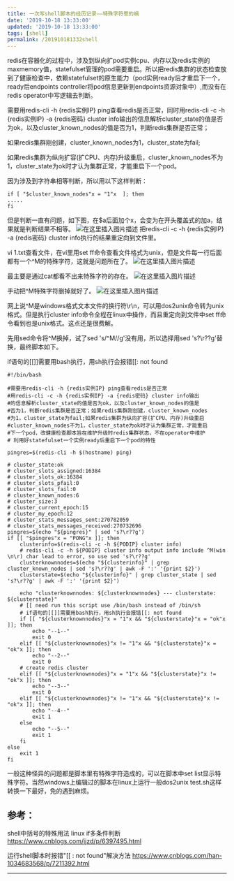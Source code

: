 ```yaml
---
title: 一次写shell脚本的经历记录——特殊字符惹的祸
date: '2019-10-18 13:33:00'
updated: '2019-10-18 13:33:00'
tags: [shell]
permalink: /201910181332shell
---
```





redis在容器化的过程中，涉及到纵向扩pod实例cpu、内存以及redis实例的maxmemory值，statefulset管理的pod需要重启。所以把redis集群的状态检查放到了健康检查中，依赖statefulset的原生能力（pod实例ready后才重启下一个，ready后endpoints controller将pod信息更新到endpoints资源对象中）,而没有在redis operator中写逻辑去判断。



需要用redis-cli -h {redis实例IP} ping查看redis是否正常，同时用redis-cli -c -h {redis实例IP} -a {redis密码} cluster info输出的信息解析cluster_state的值是否为ok，以及cluster_known_nodes的值是否为1，判断redis集群是否正常；



如果redis集群刚创建，cluster_known_nodes为1，cluster_state为fail;

如果redis集群为纵向扩容(扩CPU、内存)升级重启，cluster_known_nodes不为1，cluster_state为ok时才认为集群正常，才能重启下一个pod。



因为涉及到字符串相等判断，所以用以下这样判断：
```shell
if [ "$cluster_known_nodes"x = "1"x  ]; then
.....
fi
```

但是判断一直有问题，如下图，在$a后面加个x，会变为在开头覆盖式的加a，结果就是判断结果不相等。
![在这里插入图片描述](https://cdn.jsdelivr.net/gh/smallersoup/jsDelivr-cdn@main/blog/article/csdnimg/20190528235957739.png)
把redis-cli -c -h {redis实例IP} -a {redis密码} cluster info执行的结果重定向到文件里。



vi 1.txt查看文件，在vi里用set ff命令查看文件格式为unix，但是文件每一行后面都有一个^M的特殊字符，这就是问题所在了。
![在这里插入图片描述](https://cdn.jsdelivr.net/gh/smallersoup/jsDelivr-cdn@main/blog/article/csdnimg/20190529000010121.png)

最主要是通过cat都看不出来特殊字符的存在。
![在这里插入图片描述](https://cdn.jsdelivr.net/gh/smallersoup/jsDelivr-cdn@main/blog/article/csdnimg/20190529000018493.png)

手动把^M特殊字符删掉就好了。
![在这里插入图片描述](https://cdn.jsdelivr.net/gh/smallersoup/jsDelivr-cdn@main/blog/article/csdnimg/20190529000024884.png)



网上说^M是windows格式文本文件的换行符\r\n，可以用dos2unix命令转为unix格式。但是执行cluster info命令全程在linux中操作，而且重定向到文件中set ff命令看到也是unix格式。这点还是很费解。



先用sed命令将^M换掉，试了sed  's/^M//g'没有用，所以选择用sed 's?\r??g'替换，最终脚本如下。



if语句的[[]]需要用bash执行，用sh执行会报错[[: not found
```shell
#!/bin/bash

#需要用redis-cli -h {redis实例IP} ping查看redis是否正常
#用redis-cli -c -h {redis实例IP} -a {redis密码} cluster info输出
#的信息解析cluster_state的值是否为ok，以及cluster_known_nodes的值是
#否为1，判断redis集群是否正常；如果redis集群刚创建，cluster_known_nodes
#为1，cluster_state为fail;如果redis集群为纵向扩容(扩CPU、内存)升级重启
#cluster_known_nodes不为1，cluster_state为ok时才认为集群正常，才能重启
#下一个pod，改健康检查脚本旨在维护升级时redis集群状态，不在operator中维护
# 利用好statefulset一个实例ready后重启下一个pod的特性

pingres=$(redis-cli -h $(hostname) ping)

# cluster_state:ok
# cluster_slots_assigned:16384
# cluster_slots_ok:16384      
# cluster_slots_pfail:0        
# cluster_slots_fail:0        
# cluster_known_nodes:6        
# cluster_size:3                
# cluster_current_epoch:15      
# cluster_my_epoch:12          
# cluster_stats_messages_sent:270782059
# cluster_stats_messages_received:270732696
pingres=$(echo "${pingres}" | sed 's?\r??g')
if [[ "$pingres"x = "PONG"x ]]; then
    clusterinfo=$(redis-cli -c -h ${PODIP} cluster info)
    # redis-cli -c -h ${PODIP} cluster info output info include ^M(win \n\r) char lead to error, so use sed 's?\r??g'
    clusterknownnodes=$(echo "${clusterinfo}" | grep cluster_known_nodes | sed 's?\r??g' | awk -F ':' '{print $2}')
    clusterstate=$(echo "${clusterinfo}" | grep cluster_state | sed 's?\r??g' | awk -F ':' '{print $2}')

    echo "clusterknownnodes: ${clusterknownnodes} --- clusterstate: ${clusterstate}"
    # [[ need run this script use /bin/bash instead of /bin/sh
    # if语句的[[]]需要用bash执行，用sh执行会报错[[: not found
    if [[ "${clusterknownnodes}"x = "1"x && "${clusterstate}"x = "ok"x ]]; then
        echo "--1--"
        exit 0
    elif [[ "${clusterknownnodes}"x != "1"x && "${clusterstate}"x = "ok"x ]]; then
        echo "--2--"
        exit 0
    # create redis cluster
    elif [[ "${clusterknownnodes}"x = "1"x && "${clusterstate}"x != "ok"x ]]; then
        echo "--3--"
        exit 0
    elif [[ "${clusterknownnodes}"x != "1"x && "${clusterstate}"x != "ok"x ]]; then
        echo "--4--"
        exit 1
    else
        echo "--5--"
        exit 1
    fi
else
    exit 1
fi
```



一般这种怪异的问题都是脚本里有特殊字符造成的，可以在脚本中set list显示特殊字符。当然windows上编辑过的脚本在linux上运行一般dos2unix test.sh这样转换一下最好，免的遇到麻烦。



## 参考：

shell中括号的特殊用法 linux if多条件判断
https://www.cnblogs.com/jjzd/p/6397495.html



运行shell脚本时报错"[[ : not found"解决方法
https://www.cnblogs.com/han-1034683568/p/7211392.html




--------
